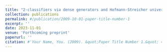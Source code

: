 ```yaml
---
title: "2-classifiers via dense generators and Hofmann-Streicher universe in stacks"
collection: publications
permalink: #/publication/2009-10-01-paper-title-number-1
excerpt: ''
date: 2023-11-01
venue: 'Forthcoming preprint'
paperurl: ''
citation: #'Your Name, You. (2009). &quot;Paper Title Number 1.&quot; <i>Journal 1</i>. 1(1).'
---
```

